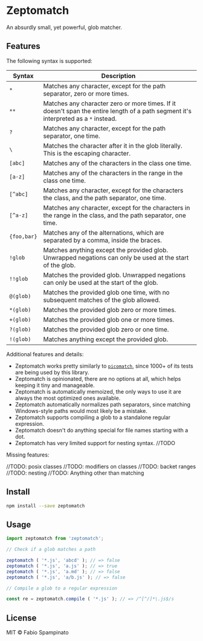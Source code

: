 # Zeptomatch

An absurdly small, yet powerful, glob matcher.

## Features

The following syntax is supported:

| Syntax      | Description                                                                                                                         |
| ----------- | ----------------------------------------------------------------------------------------------------------------------------------- |
| `*`         | Matches any character, except for the path separator, zero or more times.                                                           |
| `**`        | Matches any character zero or more times. If it doesn't span the entire length of a path segment it's interpreted as a `*` instead. |
| `?`         | Matches any character, except for the path separator, one time.                                                                     |
| `\`         | Matches the character after it in the glob literally. This is the escaping character.                                               |
| `[abc]`     | Matches any of the characters in the class one time.                                                                                |
| `[a-z]`     | Matches any of the characters in the range in the class one time.                                                                   |
| `[^abc]`    | Matches any character, except for the characters the class, and the path separator, one time.                                       |
| `[^a-z]`    | Matches any character, except for the characters in the range in the class, and the path separator, one time.                       |
| `{foo,bar}` | Matches any of the alternations, which are separated by a comma, inside the braces.                                                 |
| `!glob`     | Matches anything except the provided glob. Unwrapped negations can only be used at the start of the glob.                           |
| `!!glob`    | Matches the provided glob. Unwrapped negations can only be used at the start of the glob.                                           |
| `@(glob)`   | Matches the provided glob one time, with no subsequent matches of the glob allowed.                                                   |
| `*(glob)`   | Matches the provided glob zero or more times.                                                                                       |
| `+(glob)`   | Matches the provided glob one or more times.                                                                                        |
| `?(glob)`   | Matches the provided glob zero or one time.                                                                                         |
| `!(glob)`   | Matches anything except the provided glob.                                                                                          |

Additional features and details:

- Zeptomatch works pretty similarly to [`picomatch`](https://github.com/micromatch/picomatch), since 1000+ of its tests are being used by this library.
- Zeptomatch is opinionated, there are no options at all, which helps keeping it tiny and manageable.
- Zeptomatch is automatically memoized, the only ways to use it are always the most optimized ones available.
- Zeptomatch automatically normalizes path separators, since matching Windows-style paths would most likely be a mistake.
- Zeptomatch supports compiling a glob to a standalone regular expression.
- Zeptomatch doesn't do anything special for file names starting with a dot.
- Zeptomatch has very limited support for nesting syntax. //TODO

Missing features:

//TODO: posix classes
//TODO: modifiers on classes
//TODO: backet ranges
//TODO: nesting
//TODO: Anything other than matching

## Install

```sh
npm install --save zeptomatch
```

## Usage

```ts
import zeptomatch from 'zeptomatch';

// Check if a glob matches a path

zeptomatch ( '*.js', 'abcd' ); // => false
zeptomatch ( '*.js', 'a.js' ); // => true
zeptomatch ( '*.js', 'a.md' ); // => false
zeptomatch ( '*.js', 'a/b.js' ); // => false

// Compile a glob to a regular expression

const re = zeptomatch.compile ( '*.js' ); // => /^[^/]*\.js$/s
```

## License

MIT © Fabio Spampinato
